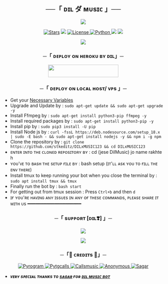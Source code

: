<h2 align="center">
    ──「 ᴅɪʟ ダ ᴍᴜsɪᴄ 」──
</h2>

<p align="center">
  <img src="https://te.legra.ph/file/5d90c3bc7f0d229194a9f.jpg">
</p>

<p align="center">
<a href="https://github.com/TheAnonymous2005/AnonXMusic/stargazers"><img src="https://img.shields.io/github/stars/TheAnonymous2005/AnonXMusic?color=black&logo=github&logoColor=black&style=for-the-badge" alt="Stars" /></a>
<a href="https://github.com/TheAnonymous2005/AnonXMusic/network/members"> <img src="https://img.shields.io/github/forks/TheAnonymous2005/AnonXMusic?color=black&logo=github&logoColor=black&style=for-the-badge" /></a>
<a href="https://github.com/TheAnonymous2005/AnonXMusic/blob/master/LICENSE"> <img src="https://img.shields.io/badge/License-MIT-blueviolet?style=for-the-badge" alt="License" /> </a>
<a href="https://www.python.org/"> <img src="https://img.shields.io/badge/Written%20in-Python-orange?style=for-the-badge&logo=python" alt="Python" /> </a>
<a href="https://pypi.org/project/Pyrogram/"> <img src="https://img.shields.io/pypi/v/pyrogram?color=yellow&label=pyrogram&logo=python&logoColor=green&style=for-the-badge" /></a>
<a href="https://github.com/TheAnonymous2005/AnonXMusic/commits/AnonymousR1025"> <img src="https://img.shields.io/github/last-commit/TheAnonymous2005/AnonXMusic?color=blue&logo=github&logoColor=green&style=for-the-badge" /></a>
</p>

<p align="center">
  <img src="https://te.legra.ph/file/08e3fa23bfff81e9e04b1.jpg">
</p>

<h3 align="center">
    ─「 ᴅᴇᴩʟᴏʏ ᴏɴ ʜᴇʀᴏᴋᴜ ʙʏ ᴅɪʟ」─
</h3>

<p align="center"><a href="https://dashboard.heroku.com/new?template=https://github.com/TheAnonymous2005/AnonXMusic"> <img src="https://img.shields.io/badge/Deploy%20On%20Heroku-black?style=for-the-badge&logo=heroku" width="220" height="38.45"/></a></p>
<h3 align="center">
    ─「 ᴅᴇᴩʟᴏʏ ᴏɴ ʟᴏᴄᴀʟ ʜᴏsᴛ/ ᴠᴘs 」─
</h3>

- Get your [Necessary Variables](https://github.com/stkeditz/DILxMUSIC123/blob/master/sample.env)
- Upgrade and Update by :
`sudo apt-get update && sudo apt-get upgrade -y`
- Install Ffmpeg by :
`sudo apt-get install python3-pip ffmpeg -y`
- Install required packages by :
`sudo apt-get install python3-pip -y`
- Install pip by :
`sudo pip3 install -U pip`
- Install Node js by :
`curl -fssL https://deb.nodesource.com/setup_18.x | sudo -E bash - && sudo apt-get install nodejs -y && npm i -g npm`
- Clone the repository by :
`git clone https://github.com/stkeditz/DILxMUSIC123 && cd DILxMUSIC123`
- ᴇɴᴛᴇʀ ɪɴᴛᴏ ᴛʜᴇ ᴄʟᴏɴᴇᴅ ʀᴇᴘᴏsɪᴛᴏʀʏ ʙʏ : cd (jese DilMusic) jo name rakhte h
- ʏᴏᴜ'ᴠᴇ ᴛᴏ ʙᴀsʜ ᴛʜᴇ sᴇᴛᴜᴘ ғɪʟᴇ ʙʏ : bash setup (ɪᴛ'ʟʟ ᴀsᴋ ʏᴏᴜ ᴛᴏ ғɪʟʟ ᴛʜᴇ ᴇɴᴠ ᴛʜᴇʀᴇ)
- Install tmux to keep running your bot when you close the terminal by :
`sudo apt install tmux && tmux`
- Finally run the bot by :
`bash start`
- For getting out from tmux session : Press `Ctrl+b` and then `d`<br>
- ɪғ ʏᴏᴜ'ʀᴇ ʜᴀᴠɪɴɢ ᴀɴʏ ɪssᴜᴇs ɪɴ ᴀɴʏ ᴏғ ᴛʜᴇsᴇ ᴄᴏᴍᴍᴀɴᴅs, ᴘʟᴇᴀsᴇ sʜᴀʀᴇ ɪᴛ ᴡɪᴛʜ ᴜs
━━━━━━━━━━━━━━━━━━━━

<h3 align="center">
    ─「 sᴜᴩᴩᴏʀᴛ [ᴅɪʟ❣️] 」─
</h3>

<p align="center">
<a href="https://t.me/LOVE_FEELINGS_WILL"><img src="https://img.shields.io/badge/-Support%20Group-blue.svg?style=for-the-badge&logo=Telegram"></a>
</p>

<p align="center">
<a href="[https://t.me/LOVE_FEELINGS_WILL1](https://te.legra.ph/file/5d90c3bc7f0d229194a9f.jpg)"><img src="https://img.shields.io/badge/-Support%20Channel-blue.svg?style=for-the-badge&logo=Telegram"></a>
</p>

<h3 align="center">
    ─「🍃 ᴄʀᴇᴅɪᴛs 🍃」─
</h3>

<p align="center">
<a href="https://github.com/pyrogram/pyrogram"> <img src="https://img.shields.io/badge/Pyrogram-black?style=for-the-badge&logo=github" alt="Pyrogram" /> </a>
<a href="https://github.com/pytgcalls/pytgcalls"> <img src="https://img.shields.io/badge/PyTgCalls-black?style=for-the-badge&logo=github" alt="Pytgcalls" /> </a>
<a href="https://github.com/Callsmusic"> <img src="https://img.shields.io/badge/CallsMusic-black?style=for-the-badge&logo=github" alt="Callsmusic" /> </a>
<a href="https://github.com/AnonymousR1025"> <img src="https://img.shields.io/badge/Anonymous-black?style=for-the-badge&logo=github" alt="Anonymous" /> </a>
<a href="https://github.com/stkeditz"> <img src="https://img.shields.io/badge/Sagar-black?style=for-the-badge&logo=github" alt="Sagar" /> </a>
</p>

- <b> _ᴠᴇʀʏ sᴩᴇᴄɪᴀʟ ᴛʜᴀɴᴋs ᴛᴏ [sᴀɢᴀʀ](https://github.com/stkeditz) ғᴏʀ [ᴅɪʟ ᴍᴜsɪᴄ ʙᴏᴛ](https://t.me/HONEY_SINGH_121)_ </b>

